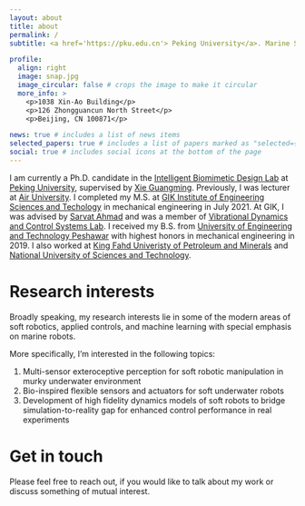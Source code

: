 ```yaml
---
layout: about
title: about
permalink: /
subtitle: <a href='https://pku.edu.cn'> Peking University</a>. Marine Soft Robotics Doctoral Candidate

profile:
  align: right
  image: snap.jpg
  image_circular: false # crops the image to make it circular
  more_info: >
    <p>1038 Xin-Ao Building</p>
    <p>126 Zhongguancun North Street</p>
    <p>Beijing, CN 100871</p>

news: true # includes a list of news items
selected_papers: true # includes a list of papers marked as "selected={true}"
social: true # includes social icons at the bottom of the page
---
```


I am currently a Ph.D. candidate in the [Intelligent Biomimetic Design Lab](https://en.ibdl.pku.edu.cn/) at [Peking University](https://english.pku.edu.cn/), supervised by [Xie Guangming](https://ocean.pku.edu.cn/info/1184/2268.htm). Previously, I was lecturer at [Air University](https://au.edu.pk/). I completed my M.S. at [GIK Institute of Engineering Sciences and Techology]() in mechanical engineering in July 2021. At GIK, I was advised by [Sarvat Ahmad](https://cie.kfupm.edu.sa/people/faculty/dr-sarvat-m-ahmad/) and was a member of [Vibrational Dynamics and Control Systems Lab](https://sites.google.com/prod/view/controllabgiki/home). I received my B.S. from [University of Engineering and Technology Peshawar](https://www.uetpeshawar.edu.pk/) with highest honors in mechanical engineering in 2019. I also worked at [King Fahd Univeristy of Petroleum and Minerals](https://www.kfupm.edu.sa/) and [National University of Sciences and Technology](https://nust.edu.pk/).

Research interests
==
Broadly speaking, my research interests lie in some of the modern areas of soft robotics, applied controls, and machine learning with special emphasis on marine robots.

More specifically, I’m interested in the following topics:
1. Multi-sensor exteroceptive perception for soft robotic manipulation in murky underwater environment
2. Bio-inspired flexible sensors and actuators for soft underwater robots
3. Development of high fidelity dynamics models of soft robots to bridge simulation-to-reality gap for enhanced control performance in real experiments

Get in touch
==
Please feel free to reach out, if you would like to talk about my work or discuss something of mutual interest.

